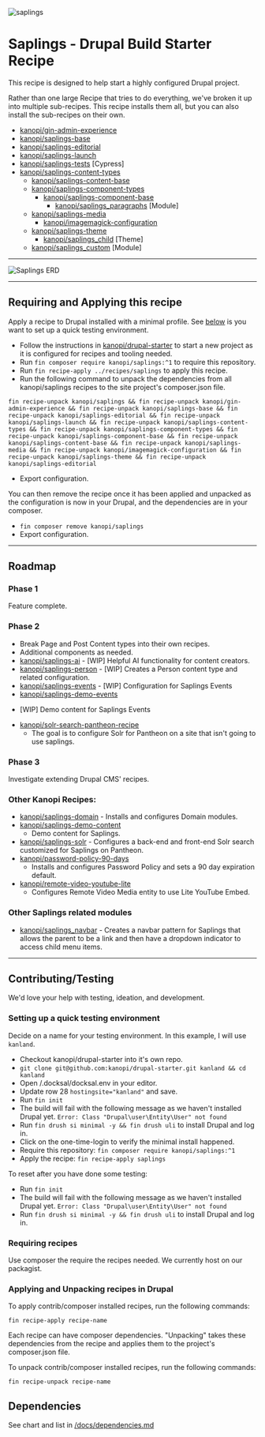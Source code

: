 ![saplings](https://github.com/kanopi/saplings/assets/5177009/a6377e32-deb2-49d8-873a-f3dd5a36fa7c)

# Saplings - Drupal Build Starter Recipe

This recipe is designed to help start a highly configured Drupal project.

Rather than one large Recipe that tries to do everything, we've broken it up
into multiple sub-recipes.  This recipe installs them all, but you can also
install the sub-recipes on their own.

* [kanopi/gin-admin-experience](https://github.com/kanopi/gin-admin-experience)
* [kanopi/saplings-base](https://github.com/kanopi/saplings-base)
* [kanopi/saplings-editorial](https://github.com/kanopi/saplings-editorial)
* [kanopi/saplings-launch](https://github.com/kanopi/saplings-launch)
* [kanopi/saplings-tests](https://github.com/kanopi/saplings-tests) [Cypress]
* [kanopi/saplings-content-types](https://github.com/kanopi/saplings-content-types)
  * [kanopi/saplings-content-base](https://github.com/kanopi/saplings-content-base)
  * [kanopi/saplings-component-types](https://github.com/kanopi/saplings-component-types)
    * [kanopi/saplings-component-base](https://github.com/kanopi/saplings-component-base)
      * [kanopi/saplings_paragraphs](https://github.com/kanopi/saplings_paragraphs) [Module]
  * [kanopi/saplings-media](https://github.com/kanopi/saplings-media)
    * [kanopi/imagemagick-configuration](https://github.com/kanopi/imagemagick-configuration)
  * [kanopi/saplings-theme](https://github.com/kanopi/saplings-theme)
    * [kanopi/saplings_child](https://github.com/kanopi/saplings_child) [Theme]
  * [kanopi/saplings_custom](https://github.com/kanopi/saplings_custom) [Module]


---

<!-- Created in Lucid at https://lucid.app/lucidchart/6711555d-82fc-4ea0-8cd2-9f1c65ecb4b0/edit -->
![Saplings ERD](https://github.com/kanopi/saplings/assets/5177009/3b348086-bfcd-427e-adf5-c6bcd1fc2cc7)



---

## Requiring and Applying this recipe

Apply a recipe to Drupal installed with a minimal profile.  See [below](#setting-up-a-quick-testing-environment)
 is you want to set up a quick testing environment.

- Follow the instructions in [kanopi/drupal-starter](https://github.com/kanopi/drupal-starter)
 to start a new project as it is configured for recipes and tooling needed.
- Run `fin composer require kanopi/saplings:^1` to require this repository.
- Run `fin recipe-apply ../recipes/saplings` to apply this recipe.
- Run the following command to unpack the dependencies from all kanopi/saplings recipes to the site project's composer.json file.
```
fin recipe-unpack kanopi/saplings && fin recipe-unpack kanopi/gin-admin-experience && fin recipe-unpack kanopi/saplings-base && fin recipe-unpack kanopi/saplings-editorial && fin recipe-unpack kanopi/saplings-launch && fin recipe-unpack kanopi/saplings-content-types && fin recipe-unpack kanopi/saplings-component-types && fin recipe-unpack kanopi/saplings-component-base && fin recipe-unpack kanopi/saplings-content-base && fin recipe-unpack kanopi/saplings-media && fin recipe-unpack kanopi/imagemagick-configuration && fin recipe-unpack kanopi/saplings-theme && fin recipe-unpack kanopi/saplings-editorial
```
- Export configuration.

You can then remove the recipe once it has been applied and unpacked as the
configuration is now in your Drupal, and the dependencies are in your composer.

- `fin composer remove kanopi/saplings`
- Export configuration.


---

## Roadmap

### Phase 1
Feature complete.

### Phase 2
* Break Page and Post Content types into their own recipes.
* Additional components as needed.
* [kanopi/saplings-ai](https://github.com/kanopi/saplings-ai) - [WIP] Helpful AI
  functionality for content creators.
* [kanopi/saplings-person](https://github.com/kanopi/saplings-person) - [WIP]
  Creates a Person content type and related configuration.
* [kanopi/saplings-events](https://github.com/kanopi/saplings-events) -  [WIP]
  Configuration for Saplings Events
* [kanopi/saplings-demo-events](https://github.com/kanopi/saplings-demo-events)
- [WIP] Demo content for Saplings Events
* [kanopi/solr-search-pantheon-recipe](https://github.com/kanopi/solr-search-pantheon-recipe)
  - The goal is to configure Solr for Pantheon on a site that isn't going to use
  saplings.

### Phase 3
Investigate extending Drupal CMS' recipes.

### Other Kanopi Recipes:
* [kanopi/saplings-domain](https://github.com/kanopi/saplings-domain) - Installs
  and configures Domain modules.
* [kanopi/saplings-demo-content](https://github.com/kanopi/saplings-demo-content)
  - Demo content for Saplings.
* [kanopi/saplings-solr](https://github.com/kanopi/saplings-solr) - Configures a
  back-end and front-end Solr search customized for Saplings on Pantheon.
* [kanopi/password-policy-90-days](https://packagist.org/packages/kanopi/password-policy-90-days)
  - Installs and configures Password Policy and sets a 90 day expiration default.
* [kanopi/remote-video-youtube-lite](https://packagist.org/packages/kanopi/remote-video-youtube-lite)
  - Configures Remote Video Media entity to use Lite YouTube Embed.

### Other Saplings related modules
* [kanopi/saplings_navbar](https://github.com/kanopi/saplings_navbar) - Creates
a navbar pattern for Saplings that allows the parent to be a link and then have
a dropdown indicator to access child menu items.

---

## Contributing/Testing
We'd love your help with testing, ideation, and development.

### Setting up a quick testing environment
Decide on a name for your testing environment.  In this example, I will use
`kanland`.

* Checkout kanopi/drupal-starter into it's own repo.
* `git clone git@github.com:kanopi/drupal-starter.git kanland && cd kanland`
* Open /.docksal/docksal.env in your editor.
* Update row 28 `hostingsite="kanland"` and save.
* Run `fin init`
* The build will fail with the following message as we haven't installed Drupal
  yet. `Error: Class "Drupal\user\Entity\User" not found`
* Run `fin drush si minimal -y && fin drush uli` to install Drupal and log in.
* Click on the one-time-login to verify the minimal install happened.
* Require this repository: `fin composer require kanopi/saplings:^1`
* Apply the recipe: `fin recipe-apply saplings`

To reset after you have done some testing:

* Run `fin init`
* The build will fail with the following message as we haven't installed Drupal
  yet. `Error: Class "Drupal\user\Entity\User" not found`
* Run `fin drush si minimal -y && fin drush uli` to install Drupal and log in.

### Requiring recipes
Use composer the require the recipes needed. We currently host on our packagist.

### Applying and Unpacking recipes in Drupal
To apply contrib/composer installed recipes, run the following commands:

`fin recipe-apply recipe-name`

Each recipe can have composer dependencies. "Unpacking" takes these dependencies
from the recipe and applies them to the project's composer.json file.

To unpack contrib/composer installed recipes, run the following commands:

`fin recipe-unpack recipe-name`

## Dependencies

See chart and list in [/docs/dependencies.md](/docs/dependencies.md)
